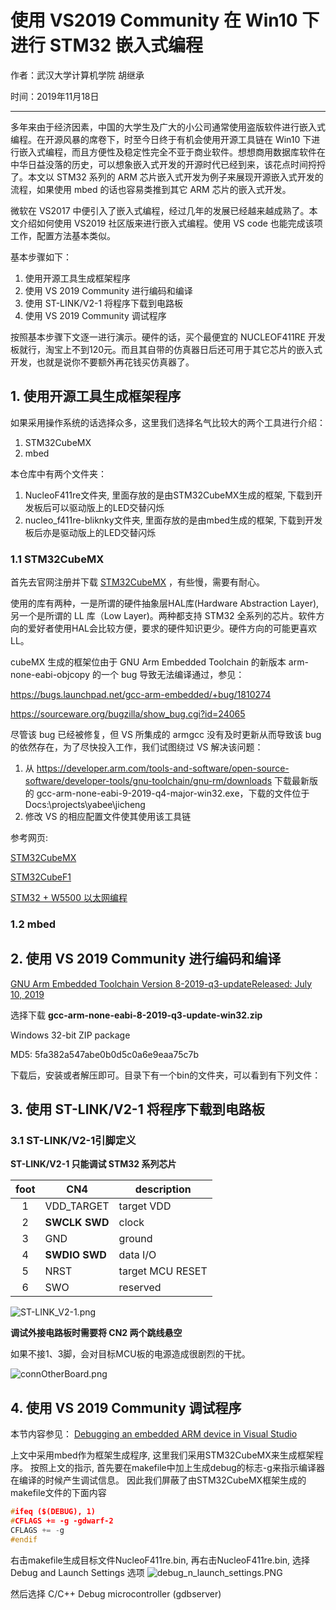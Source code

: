 # 使用 VS2019 Community 在 Win10 下进行 STM32 嵌入式编程

作者：武汉大学计算机学院 胡继承

时间：2019年11月18日

----


多年来由于经济因素，中国的大学生及广大的小公司通常使用盗版软件进行嵌入式编程。在开源风暴的席卷下，时至今日终于有机会使用开源工具链在 Win10 下进行嵌入式编程，而且方便性及稳定性完全不亚于商业软件。想想商用数据库软件在中华日益没落的历史，可以想象嵌入式开发的开源时代已经到来，该花点时间捋捋了。本文以 STM32 系列的 ARM 芯片嵌入式开发为例子来展现开源嵌入式开发的流程，如果使用 mbed 的话也容易类推到其它 ARM 芯片的嵌入式开发。

微软在 VS2017 中便引入了嵌入式编程，经过几年的发展已经越来越成熟了。本文介绍如何使用 VS2019 社区版来进行嵌入式编程。使用 VS code 也能完成该项工作，配置方法基本类似。

基本步骤如下：
1. 使用开源工具生成框架程序
2. 使用 VS 2019 Community 进行编码和编译
3. 使用 ST-LINK/V2-1 将程序下载到电路板
4. 使用 VS 2019 Community 调试程序

按照基本步骤下文逐一进行演示。硬件的话，买个最便宜的 NUCLEOF411RE 开发板就行，淘宝上不到120元。而且其自带的仿真器日后还可用于其它芯片的嵌入式开发，也就是说你不要额外再花钱买仿真器了。

## 1. 使用开源工具生成框架程序

如果采用操作系统的话选择众多，这里我们选择名气比较大的两个工具进行介绍：
1. STM32CubeMX
2. mbed

本仓库中有两个文件夹：
1. NucleoF411re文件夹, 里面存放的是由STM32CubeMX生成的框架, 下载到开发板后可以驱动版上的LED交替闪烁
2. nucleo_f411re-bliknky文件夹, 里面存放的是由mbed生成的框架, 下载到开发板后亦是驱动版上的LED交替闪烁


### 1.1 STM32CubeMX

首先去官网注册并下载
[STM32CubeMX](https://www.st.com/content/st_com/en/products/development-tools/software-development-tools/stm32-software-development-tools/stm32-configurators-and-code-generators/stm32cubemx.html)
，有些慢，需要有耐心。

使用的库有两种，一是所谓的硬件抽象层HAL库(Hardware Abstraction Layer), 另一个是所谓的 LL 库（Low Layer)。两种都支持 STM32 全系列的芯片。软件方向的爱好者使用HAL会比较方便，要求的硬件知识更少。硬件方向的可能更喜欢LL。

cubeMX 生成的框架位由于 GNU Arm Embedded Toolchain 的新版本 arm-none-eabi-objcopy 的一个 bug 导致无法编译通过，参见：

https://bugs.launchpad.net/gcc-arm-embedded/+bug/1810274

https://sourceware.org/bugzilla/show_bug.cgi?id=24065

尽管该 bug 已经被修复，但 VS 所集成的 armgcc 没有及时更新从而导致该 bug 的依然存在，为了尽快投入工作，我们试图绕过 VS 解决该问题：
1. 从 https://developer.arm.com/tools-and-software/open-source-software/developer-tools/gnu-toolchain/gnu-rm/downloads 下载最新版的 
gcc-arm-none-eabi-9-2019-q4-major-win32.exe，下载的文件位于 Docs:\\projects\yabee\jicheng
2. 修改 VS 的相应配置文件使其使用该工具链

参考网页:

[STM32CubeMX](https://www.st.com/content/st_com/en/products/development-tools/software-development-tools/stm32-software-development-tools/stm32-configurators-and-code-generators/stm32cubemx.html)

[STM32CubeF1](https://www.st.com/content/st_com/en/products/embedded-software/mcu-mpu-embedded-software/stm32-embedded-software/stm32cube-mcu-mpu-packages/stm32cubef1.html)

[STM32 + W5500 以太网编程](https://app.yinxiang.com/shard/s60/nl/12379950/e98bb8b6-d929-42e3-9d56-d0eacda3ddce)



### 1.2 mbed




## 2. 使用 VS 2019 Community 进行编码和编译


[GNU Arm Embedded Toolchain Version 8-2019-q3-updateReleased: July 10, 2019](https://developer.arm.com/tools-and-software/open-source-software/developer-tools/gnu-toolchain/gnu-rm/downloads)

选择下载 **gcc-arm-none-eabi-8-2019-q3-update-win32.zip**

Windows 32-bit ZIP package

MD5: 5fa382a547abe0b0d5c0a6e9eaa75c7b


下载后，安装或者解压即可。目录下有一个bin的文件夹，可以看到有下列文件：



## 3. 使用 ST-LINK/V2-1 将程序下载到电路板


### 3.1 ST-LINK/V2-1引脚定义

**ST-LINK/V2-1 只能调试 STM32 系列芯片**
       
| foot | CN4 | description |
| :---: | --- | --- |
| 1 | VDD_TARGET | target VDD |
| 2 | **SWCLK SWD** | clock |
| 3 | GND | ground |
| 4 | **SWDIO SWD** | data I/O |
| 5 | NRST | target MCU RESET |
| 6 | SWO | reserved |

![ST-LINK_V2-1.png](ST-LINK_V2-1.png)

**调试外接电路板时需要将 CN2 两个跳线悬空**


如果不接1、3脚，会对目标MCU板的电源造成很剧烈的干扰。

![connOtherBoard.png](connOtherBoard.png)























## 4. 使用 VS 2019 Community 调试程序

本节内容参见：
[Debugging an embedded ARM device in Visual Studio](https://devblogs.microsoft.com/cppblog/debugging-an-embedded-arm-device-in-visual-studio/)

上文中采用mbed作为框架生成程序, 这里我们采用STM32CubeMX来生成框架程序。
按照上文的指示, 首先要在makefile中加上生成debug的标志-g来指示编译器在编译的时候产生调试信息。
因此我们屏蔽了由STM32CubeMX框架生成的makefile文件的下面内容
```cpp
#ifeq ($(DEBUG), 1)
#CFLAGS += -g -gdwarf-2
CFLAGS += -g
#endif
```

右击makefile生成目标文件NucleoF411re.bin, 再右击NucleoF411re.bin, 选择 Debug and Launch Settings 选项
![debug_n_launch_settings.PNG](debug_n_launch_settings.PNG)

然后选择 C/C++ Debug microcontroller (gdbserver)







